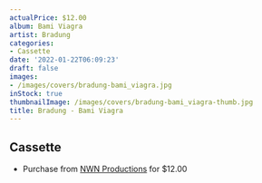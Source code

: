 ```yaml
---
actualPrice: $12.00
album: Bami Viagra
artist: Bradung
categories:
- Cassette
date: '2022-01-22T06:09:23'
draft: false
images:
- /images/covers/bradung-bami_viagra.jpg
inStock: true
thumbnailImage: /images/covers/bradung-bami_viagra-thumb.jpg
title: Bradung - Bami Viagra
---
```


## Cassette
* Purchase from [NWN Productions](http://shop.nwnprod.com/index.php?route=product/product&path=73&product_id=20505&sort=pd.name&order=ASC) for $12.00
